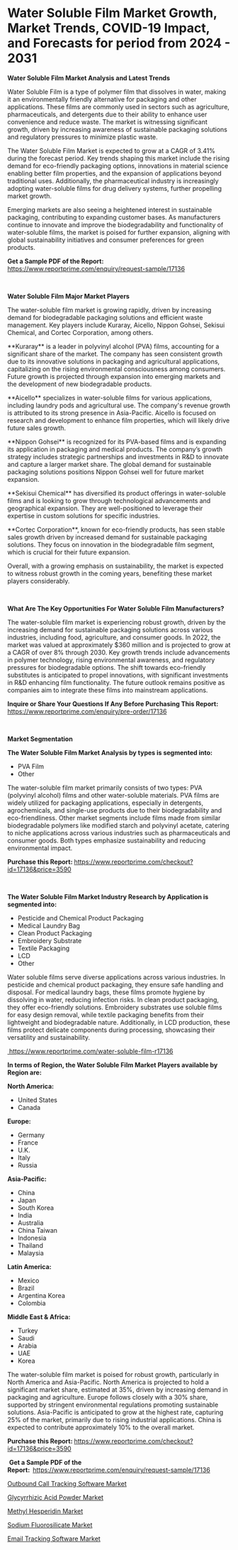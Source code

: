 <p><h1>Water Soluble Film Market Growth, Market Trends, COVID-19 Impact, and Forecasts for period from 2024 - 2031</h1></p><p><strong>Water Soluble Film Market Analysis and Latest Trends</strong></p>
<p><p>Water Soluble Film is a type of polymer film that dissolves in water, making it an environmentally friendly alternative for packaging and other applications. These films are commonly used in sectors such as agriculture, pharmaceuticals, and detergents due to their ability to enhance user convenience and reduce waste. The market is witnessing significant growth, driven by increasing awareness of sustainable packaging solutions and regulatory pressures to minimize plastic waste.</p><p>The Water Soluble Film Market is expected to grow at a CAGR of 3.41% during the forecast period. Key trends shaping this market include the rising demand for eco-friendly packaging options, innovations in material science enabling better film properties, and the expansion of applications beyond traditional uses. Additionally, the pharmaceutical industry is increasingly adopting water-soluble films for drug delivery systems, further propelling market growth.</p><p>Emerging markets are also seeing a heightened interest in sustainable packaging, contributing to expanding customer bases. As manufacturers continue to innovate and improve the biodegradability and functionality of water-soluble films, the market is poised for further expansion, aligning with global sustainability initiatives and consumer preferences for green products.</p></p>
<p><strong>Get a Sample PDF of the Report:&nbsp;</strong> <a href="https://www.reportprime.com/enquiry/request-sample/17136?utm_campaign=1133&utm_medium=2&utm_source=Github&utm_content=ia&utm_term=24112024&utm_id=water-soluble-film">https://www.reportprime.com/enquiry/request-sample/17136</a></p>
<p>&nbsp;</p>
<p><strong>Water Soluble Film Major Market Players</strong></p>
<p><p>The water-soluble film market is growing rapidly, driven by increasing demand for biodegradable packaging solutions and efficient waste management. Key players include Kuraray, Aicello, Nippon Gohsei, Sekisui Chemical, and Cortec Corporation, among others.</p><p>**Kuraray** is a leader in polyvinyl alcohol (PVA) films, accounting for a significant share of the market. The company has seen consistent growth due to its innovative solutions in packaging and agricultural applications, capitalizing on the rising environmental consciousness among consumers. Future growth is projected through expansion into emerging markets and the development of new biodegradable products.</p><p>**Aicello** specializes in water-soluble films for various applications, including laundry pods and agricultural use. The company's revenue growth is attributed to its strong presence in Asia-Pacific. Aicello is focused on research and development to enhance film properties, which will likely drive future sales growth.</p><p>**Nippon Gohsei** is recognized for its PVA-based films and is expanding its application in packaging and medical products. The company’s growth strategy includes strategic partnerships and investments in R&D to innovate and capture a larger market share. The global demand for sustainable packaging solutions positions Nippon Gohsei well for future market expansion.</p><p>**Sekisui Chemical** has diversified its product offerings in water-soluble films and is looking to grow through technological advancements and geographical expansion. They are well-positioned to leverage their expertise in custom solutions for specific industries.</p><p>**Cortec Corporation**, known for eco-friendly products, has seen stable sales growth driven by increased demand for sustainable packaging solutions. They focus on innovation in the biodegradable film segment, which is crucial for their future expansion.</p><p>Overall, with a growing emphasis on sustainability, the market is expected to witness robust growth in the coming years, benefiting these market players considerably.</p></p>
<p>&nbsp;</p>
<p><strong>What Are The Key Opportunities For Water Soluble Film Manufacturers?</strong></p>
<p><p>The water-soluble film market is experiencing robust growth, driven by the increasing demand for sustainable packaging solutions across various industries, including food, agriculture, and consumer goods. In 2022, the market was valued at approximately $360 million and is projected to grow at a CAGR of over 8% through 2030. Key growth trends include advancements in polymer technology, rising environmental awareness, and regulatory pressures for biodegradable options. The shift towards eco-friendly substitutes is anticipated to propel innovations, with significant investments in R&D enhancing film functionality. The future outlook remains positive as companies aim to integrate these films into mainstream applications.</p></p>
<p><strong>Inquire or Share Your Questions If Any Before Purchasing This Report:</strong> <a href="https://www.reportprime.com/enquiry/pre-order/17136?utm_campaign=1133&utm_medium=2&utm_source=Github&utm_content=ia&utm_term=24112024&utm_id=water-soluble-film">https://www.reportprime.com/enquiry/pre-order/17136</a></p>
<p>&nbsp;</p>
<p><strong>Market Segmentation</strong></p>
<p><strong>The Water Soluble Film Market Analysis by types is segmented into:</strong></p>
<p><ul><li>PVA Film</li><li>Other</li></ul></p>
<p><p>The water-soluble film market primarily consists of two types: PVA (polyvinyl alcohol) films and other water-soluble materials. PVA films are widely utilized for packaging applications, especially in detergents, agrochemicals, and single-use products due to their biodegradability and eco-friendliness. Other market segments include films made from similar biodegradable polymers like modified starch and polyvinyl acetate, catering to niche applications across various industries such as pharmaceuticals and consumer goods. Both types emphasize sustainability and reducing environmental impact.</p></p>
<p><strong>Purchase this Report:&nbsp;</strong><a href="https://www.reportprime.com/checkout?id=17136&price=3590&utm_campaign=1133&utm_medium=2&utm_source=Github&utm_content=ia&utm_term=24112024&utm_id=water-soluble-film">https://www.reportprime.com/checkout?id=17136&price=3590</a></p>
<p>&nbsp;</p>
<p><strong>The Water Soluble Film Market Industry Research by Application is segmented into:</strong></p>
<p><ul><li>Pesticide and Chemical Product Packaging</li><li>Medical Laundry Bag</li><li>Clean Product Packaging</li><li>Embroidery Substrate</li><li>Textile Packaging</li><li>LCD</li><li>Other</li></ul></p>
<p><p>Water soluble films serve diverse applications across various industries. In pesticide and chemical product packaging, they ensure safe handling and disposal. For medical laundry bags, these films promote hygiene by dissolving in water, reducing infection risks. In clean product packaging, they offer eco-friendly solutions. Embroidery substrates use soluble films for easy design removal, while textile packaging benefits from their lightweight and biodegradable nature. Additionally, in LCD production, these films protect delicate components during processing, showcasing their versatility and sustainability.</p></p>
<p><a href="https://www.reportprime.com/water-soluble-film-r17136?utm_campaign=1133&utm_medium=2&utm_source=Github&utm_content=ia&utm_term=24112024&utm_id=water-soluble-film">&nbsp;https://www.reportprime.com/water-soluble-film-r17136</a></p>
<p><strong>In terms of Region, the Water Soluble Film Market Players available by Region are:</strong></p>
<p>
    <p> <strong> North America: </strong>
        <ul>
            <li>United States</li>
            <li>Canada</li>
        </ul>
        </p> 
    <p> <strong> Europe: </strong>
        <ul>
            <li>Germany</li>
            <li>France</li>
            <li>U.K.</li>
            <li>Italy</li>
            <li>Russia</li>
        </ul>
        </p> 
    <p> <strong> Asia-Pacific: </strong>
        <ul>
            <li>China</li>
            <li>Japan</li>
            <li>South Korea</li>
            <li>India</li>
            <li>Australia</li>
            <li>China Taiwan</li>
            <li>Indonesia</li>
            <li>Thailand</li>
            <li>Malaysia</li>
        </ul>
        </p> 
    <p> <strong> Latin America: </strong>
        <ul>
            <li>Mexico</li>
            <li>Brazil</li>
            <li>Argentina Korea</li>
            <li>Colombia</li>
        </ul>
        </p> 
    <p> <strong> Middle East & Africa: </strong>
        <ul>
            <li>Turkey</li>
            <li>Saudi</li>
            <li>Arabia</li>
            <li>UAE</li>
            <li>Korea</li>
        </ul>
    </p>
    </p>
<p><p>The water-soluble film market is poised for robust growth, particularly in North America and Asia-Pacific. North America is projected to hold a significant market share, estimated at 35%, driven by increasing demand in packaging and agriculture. Europe follows closely with a 30% share, supported by stringent environmental regulations promoting sustainable solutions. Asia-Pacific is anticipated to grow at the highest rate, capturing 25% of the market, primarily due to rising industrial applications. China is expected to contribute approximately 10% to the overall market.</p></p>
<p><strong>Purchase this Report: </strong><a href="https://www.reportprime.com/checkout?id=17136&price=3590&utm_campaign=1133&utm_medium=2&utm_source=Github&utm_content=ia&utm_term=24112024&utm_id=water-soluble-film">https://www.reportprime.com/checkout?id=17136&price=3590</a></p>
<p>&nbsp;<strong>Get a Sample PDF of the Report:&nbsp;&nbsp;</strong><a href="https://www.reportprime.com/enquiry/request-sample/17136?utm_campaign=1133&utm_medium=2&utm_source=Github&utm_content=ia&utm_term=24112024&utm_id=water-soluble-film">https://www.reportprime.com/enquiry/request-sample/17136</a></p>
<p><strong></strong></p>
<p><p><a href="https://issuu.com/reportprime-2/docs/outbound-call-tracking-software-mar_1d9e2f057abe21?utm_campaign=1133&utm_medium=2&utm_source=Github&utm_content=ia&utm_term=24112024&utm_id=water-soluble-film">Outbound Call Tracking Software Market</a></p><p><a href="https://www.linkedin.com/pulse/glycyrrhizic-acid-powder-market-size-share-growth-analysis-w8zje?utm_campaign=1133&utm_medium=2&utm_source=Github&utm_content=ia&utm_term=24112024&utm_id=water-soluble-film">Glycyrrhizic Acid Powder Market</a></p><p><a href="https://www.linkedin.com/pulse/global-methyl-hesperidin-market-opportunities-forecast-period-7tpse?utm_campaign=1133&utm_medium=2&utm_source=Github&utm_content=ia&utm_term=24112024&utm_id=water-soluble-film">Methyl Hesperidin Market</a></p><p><a href="https://github.com/WillieWoodard/Market-Research-Report-List-7/blob/main/sodium-fluorosilicate-market.md?utm_campaign=1133&utm_medium=2&utm_source=Github&utm_content=ia&utm_term=24112024&utm_id=water-soluble-film">Sodium Fluorosilicate Market</a></p><p><a href="https://issuu.com/reportprime-2/docs/email-tracking-software-market-size_42220a5bc355e6?utm_campaign=1133&utm_medium=2&utm_source=Github&utm_content=ia&utm_term=24112024&utm_id=water-soluble-film">Email Tracking Software Market</a></p></p>